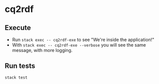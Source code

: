 # cq2rdf

## Execute

* Run `stack exec -- cq2rdf-exe` to see "We're inside the application!"
* With `stack exec -- cq2rdf-exe --verbose` you will see the same message, with more logging.

## Run tests

`stack test`
